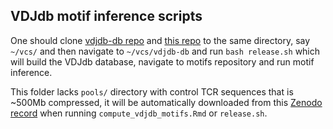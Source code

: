 ## VDJdb motif inference scripts

One should clone [vdjdb-db repo](https://github.com/antigenomics/vdjdb-db) and [this repo](https://github.com/antigenomics/vdjdb-motifs) to the same directory, say ``~/vcs/`` and then navigate to ``~/vcs/vdjdb-db`` and run ``bash release.sh`` which will build the VDJdb database, navigate to motifs repository and run motif inference.

This folder lacks ``pools/`` directory with control TCR sequences that is ~500Mb compressed, it will be automatically downloaded from this [Zenodo record](https://zenodo.org/record/6339774) when running ``compute_vdjdb_motifs.Rmd`` or ``release.sh``.